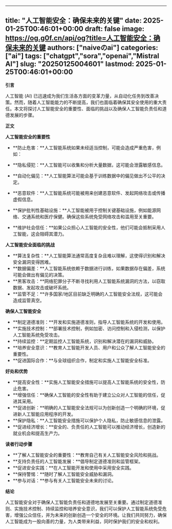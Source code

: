
---
title: "人工智能安全：确保未来的关键"
date: 2025-01-25T00:46:01+00:00
draft: false
image: https://og.g0f.cn/api/og?title=人工智能安全：确保未来的关键
authors: ["naiveのai"]
categories: ["ai"]
tags: ["chatgpt","sora","openai","Mistral AI"]
slug: "20250125004601"
lastmod: 2025-01-25T00:46:01+00:00
---
**引言**

人工智能 (AI) 已迅速成为我们生活各方面的变革力量，从自动化任务到改善决策。然而，随着人工智能能力的不断提高，我们也面临着确保其安全使用的重大责任。本文将探讨人工智能安全的重要性、面临的挑战以及确保人工智能负责任和道德发展的步骤。

**正文**

**人工智能安全的重要性**

* **防止危害：**人工智能系统如果未经适当控制，可能会造成严重危害，例如：
* **隐私侵犯：**人工智能可以收集和分析大量数据，这可能会泄露敏感信息。
* **自动化偏见：**人工智能算法可能会基于训练数据中的偏见做出不公平的决定。
* **恶意软件：**人工智能系统可能被用来创建恶意软件、发起网络攻击或传播虚假信息。

* **保护批判性基础设施：**人工智能被用于控制关键基础设施，例如能源网络、交通系统和医疗保健。确保这些系统免受网络攻击和滥用至关重要。

* **维护社会信任：**如果公众担心人工智能的安全性，他们可能会抵制采用人工智能，这会阻碍其潜力。

**人工智能安全面临的挑战**

* **算法复杂性：**人工智能算法通常高度复杂且难以理解，这使得识别和解决安全漏洞变得困难。
* **数据偏差：**人工智能系统依赖于数据进行训练，如果数据存在偏差，系统可能会做出有偏见的决策。
* **黑客攻击：**网络犯罪分子不断寻找利用人工智能系统漏洞的方法，以窃取数据、发起攻击或破坏系统。
* **监管不足：**许多国家/地区目前缺乏明确的人工智能安全法规，这可能会造成监管真空。

**确保人工智能安全**

* **制定道德准则：**开发和实施道德准则，指导人工智能系统的开发和使用。
* **实施技术控制：**部署技术控制，例如加密、访问控制和入侵检测，以保护人工智能系统免受攻击。
* **持续监控：**定期监控人工智能系统，识别和解决潜在的漏洞和威胁。
* **培养安全意识：**教育人工智能开发人员、用户和公众了解人工智能安全的重要性。
* **促进国际合作：**与全球组织合作，制定和实施人工智能安全标准。

**好处和优势**

* **提高安全性：**实施人工智能安全措施可以提高人工智能系统的安全性，防止危害。
* **增强信任：**确保人工智能的安全性有助于建立公众对人工智能的信任，促进其采用。
* **促进创新：**明确的人工智能安全法规可以为创新创造一个明确的环境，促进新人工智能应用程序的开发。
* **保护隐私：**人工智能安全措施可以保护个人隐私，防止敏感信息的泄露。
* **促进经济增长：**安全的、负责任的人工智能可以推动经济增长，创造新的就业机会和提高生产力。

**读者行动步骤**

* **了解人工智能安全的重要性：**教育自己有关人工智能安全风险和挑战。
* **支持负责任的人工智能发展：**倡导制定道德准则和监管框架。
* **促进安全实践：**在人工智能开发和使用中采用安全实践。
* **保持警惕：**随时了解人工智能安全威胁和漏洞。
* **参与对话：**参与有关人工智能安全未来的讨论。

**结论**

人工智能安全对于确保人工智能负责任和道德地发展至关重要。通过制定道德准则、实施技术控制、持续监控和培养安全意识，我们可以保护人工智能系统免受危害，增强公众信任，并为未来的创新创造一个安全的环境。让我们共同努力，确保人工智能成为一股向善的力量，为人类带来利益，同时保护我们的安全和权利。